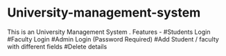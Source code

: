 # University-management-system
This is an University Management System .
Features - 
#Students Login 
#Faculty Login
#Admin Login (Password Required)
#Add Student / faculty with different fields
#Delete details 
